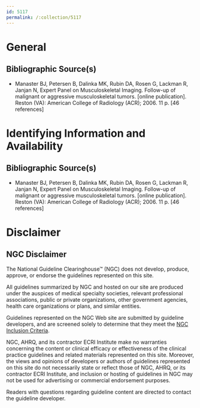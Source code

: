 ```yaml
---
id: 5117
permalink: /:collection/5117
---
```


# General

## Bibliographic Source(s)

- Manaster BJ, Petersen B, Dalinka MK, Rubin DA, Rosen G, Lackman R, Janjan N, Expert Panel on Musculoskeletal Imaging. Follow-up of malignant or aggressive musculoskeletal tumors. [online publication]. Reston (VA): American College of Radiology (ACR); 2006. 11 p. [46 references]

# Identifying Information and Availability

## Bibliographic Source(s)

- Manaster BJ, Petersen B, Dalinka MK, Rubin DA, Rosen G, Lackman R, Janjan N, Expert Panel on Musculoskeletal Imaging. Follow-up of malignant or aggressive musculoskeletal tumors. [online publication]. Reston (VA): American College of Radiology (ACR); 2006. 11 p. [46 references]

# Disclaimer

## NGC Disclaimer

The National Guideline Clearinghouse™ (NGC) does not develop, produce, approve, or endorse the guidelines represented on this site.

All guidelines summarized by NGC and hosted on our site are produced under the auspices of medical specialty societies, relevant professional associations, public or private organizations, other government agencies, health care organizations or plans, and similar entities.

Guidelines represented on the NGC Web site are submitted by guideline developers, and are screened solely to determine that they meet the [NGC Inclusion Criteria](/help-and-about/summaries/inclusion-criteria).

NGC, AHRQ, and its contractor ECRI Institute make no warranties concerning the content or clinical efficacy or effectiveness of the clinical practice guidelines and related materials represented on this site. Moreover, the views and opinions of developers or authors of guidelines represented on this site do not necessarily state or reflect those of NGC, AHRQ, or its contractor ECRI Institute, and inclusion or hosting of guidelines in NGC may not be used for advertising or commercial endorsement purposes.

Readers with questions regarding guideline content are directed to contact the guideline developer.

